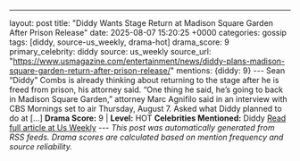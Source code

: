 ---
layout: post
title: "Diddy Wants Stage Return at Madison Square Garden After Prison Release"
date: 2025-08-07 15:20:25 +0000
categories: gossip
tags: [diddy, source-us_weekly, drama-hot]
drama_score: 9
primary_celebrity: diddy
source: us_weekly
source_url: "https://www.usmagazine.com/entertainment/news/diddy-plans-madison-square-garden-return-after-prison-release/"
mentions: {diddy: 9} --- Sean “Diddy” Combs is already thinking about returning to the stage after he is freed from prison, his attorney said. “One thing he said, he’s going to back in Madison Square Garden,” attorney Marc Agnifilo said in an interview with CBS Mornings set to air Thursday, August 7. Asked what Diddy planned to do at […] **Drama Score:** 9 | **Level:** HOT **Celebrities Mentioned:** Diddy [Read full article at Us Weekly](https://www.usmagazine.com/entertainment/news/diddy-plans-madison-square-garden-return-after-prison-release/) --- *This post was automatically generated from RSS feeds. Drama scores are calculated based on mention frequency and source reliability.*